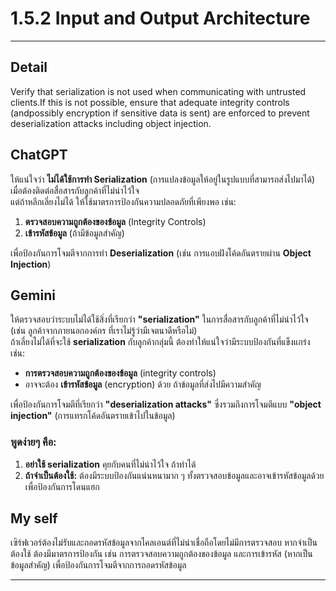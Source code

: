 # 1.5.2 Input and Output Architecture

---
## **Detail** 
Verify that serialization is not used when communicating with untrusted clients.If this is not possible,
ensure that adequate integrity controls (andpossibly encryption if sensitive data is sent) are enforced to prevent
deserialization attacks including object injection.

## **ChatGPT**

ให้แน่ใจว่า **ไม่ได้ใช้การทำ Serialization** (การแปลงข้อมูลให้อยู่ในรูปแบบที่สามารถส่งไปมาได้) เมื่อต้องติดต่อสื่อสารกับลูกค้าที่ไม่น่าไว้ใจ  
แต่ถ้าหลีกเลี่ยงไม่ได้ ให้ใช้มาตรการป้องกันความปลอดภัยที่เพียงพอ เช่น:

1. **ตรวจสอบความถูกต้องของข้อมูล** (Integrity Controls)
2. **เข้ารหัสข้อมูล** (ถ้ามีข้อมูลสำคัญ)

เพื่อป้องกันการโจมตีจากการทำ **Deserialization** (เช่น การแอบฝังโค้ดอันตรายผ่าน **Object Injection**)


## **Gemini**

ให้ตรวจสอบว่าระบบไม่ได้ใช้สิ่งที่เรียกว่า **"serialization"** ในการสื่อสารกับลูกค้าที่ไม่น่าไว้ใจ (เช่น ลูกค้าจากภายนอกองค์กร ที่เราไม่รู้ว่ามีเจตนาดีหรือไม่)  
ถ้าเลี่ยงไม่ได้ที่จะใช้ **serialization** กับลูกค้ากลุ่มนี้ ต้องทำให้แน่ใจว่ามีระบบป้องกันที่แข็งแกร่ง เช่น:
- **การตรวจสอบความถูกต้องของข้อมูล** (integrity controls)
- อาจจะต้อง **เข้ารหัสข้อมูล** (encryption) ด้วย ถ้าข้อมูลที่ส่งไปมีความสำคัญ

เพื่อป้องกันการโจมตีที่เรียกว่า **"deserialization attacks"** ซึ่งรวมถึงการโจมตีแบบ **"object injection"** (การแทรกโค้ดอันตรายเข้าไปในข้อมูล)

### **พูดง่ายๆ คือ:**
1. **อย่าใช้ serialization** คุยกับคนที่ไม่น่าไว้ใจ ถ้าทำได้
2. **ถ้าจำเป็นต้องใช้:** ต้องมีระบบป้องกันแน่นหนามาก ๆ ทั้งตรวจสอบข้อมูลและอาจเข้ารหัสข้อมูลด้วย เพื่อป้องกันการโดนแฮก


## **My self**

เซิร์ฟเวอร์ต้องไม่รับและถอดรหัสข้อมูลจากไคลเอนต์ที่ไม่น่าเชื่อถือโดยไม่มีการตรวจสอบ หากจำเป็นต้องใช้ ต้องมีมาตรการป้องกัน 
เช่น การตรวจสอบความถูกต้องของข้อมูล และการเข้ารหัส (หากเป็นข้อมูลสำคัญ) เพื่อป้องกันการโจมตีจากการถอดรหัสข้อมูล


---

